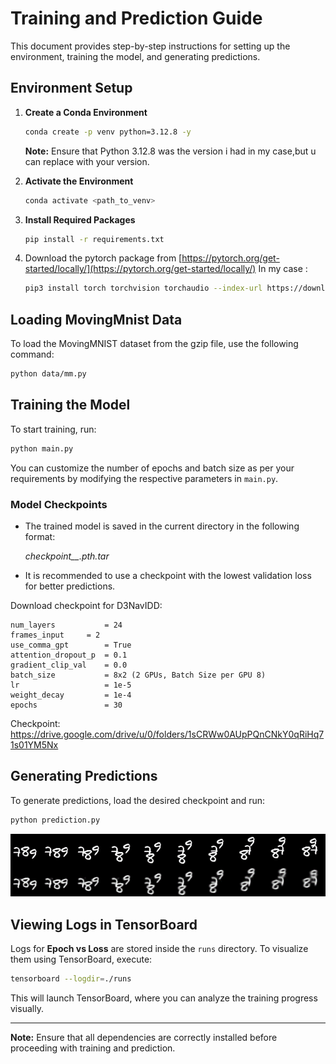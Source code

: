 # Training and Prediction Guide

This document provides step-by-step instructions for setting up the environment, training the model, and generating predictions.

## Environment Setup

1. **Create a Conda Environment**
   ```sh
   conda create -p venv python=3.12.8 -y
   ```
   **Note:** Ensure that Python 3.12.8 was the version i had in my case,but u can replace with your version.

2. **Activate the Environment**
   ```sh
   conda activate <path_to_venv>
   ```

3. **Install Required Packages**
   ```sh
   pip install -r requirements.txt
   ```
4. Download the pytorch package from [https://pytorch.org/get-started/locally/](https://pytorch.org/get-started/locally/)
   In my  case :
   ```sh
   pip3 install torch torchvision torchaudio --index-url https://download.pytorch.org/whl/cu118
   ```
## Loading MovingMnist Data

To load the MovingMNIST dataset from the gzip file, use the following command:
   ```sh
   python data/mm.py
   ```

## Training the Model

To start training, run:
   ```sh
   python main.py
   ```
You can customize the number of epochs and batch size as per your requirements by modifying the respective parameters in `main.py`.

### Model Checkpoints

- The trained model is saved in the current directory in the following format:
  
  *checkpoint_<epoch>_<loss>.pth.tar*
  
- It is recommended to use a checkpoint with the lowest validation loss for better predictions.

Download checkpoint for D3NavIDD:
```
num_layers           = 24
frames_input     = 2
use_comma_gpt        = True
attention_dropout_p  = 0.1
gradient_clip_val    = 0.0
batch_size           = 8x2 (2 GPUs, Batch Size per GPU 8)
lr                   = 1e-5
weight_decay         = 1e-4
epochs               = 30
```

Checkpoint: https://drive.google.com/drive/u/0/folders/1sCRWw0AUpPQnCNkY0qRiHq71s01YM5Nx

## Generating Predictions

To generate predictions, load the desired checkpoint and run:
   ```sh
   python prediction.py
   ```
![](https://github.com/Yashas-naidu/ConvLSTM/blob/main/images/movingmnist.png)
## Viewing Logs in TensorBoard

Logs for **Epoch vs Loss** are stored inside the `runs` directory. To visualize them using TensorBoard, execute:
   ```sh
   tensorboard --logdir=./runs
   ```

This will launch TensorBoard, where you can analyze the training progress visually.

---

**Note:** Ensure that all dependencies are correctly installed before proceeding with training and prediction.

